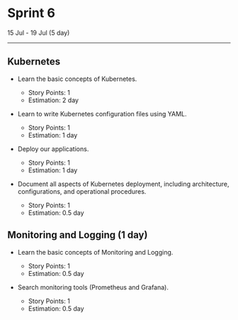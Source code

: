 # Sprint 6

15 Jul - 19 Jul (5 day)

---

## Kubernetes

- Learn the basic concepts of Kubernetes.

  - Story Points: 1
  - Estimation: 2 day

- Learn to write Kubernetes configuration files using YAML.

  - Story Points: 1
  - Estimation: 1 day

- Deploy our applications.

  - Story Points: 1
  - Estimation: 1 day

- Document all aspects of Kubernetes deployment, including architecture, configurations, and operational procedures.

  - Story Points: 1
  - Estimation: 0.5 day

## Monitoring and Logging (1 day)

- Learn the basic concepts of Monitoring and Logging.

  - Story Points: 1
  - Estimation: 0.5 day

- Search monitoring tools (Prometheus and Grafana).

  - Story Points: 1
  - Estimation: 0.5 day
